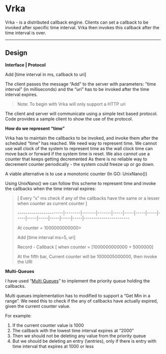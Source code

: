 Vrka 
===================
Vrka - is a distributed callback engine. Clients can set a callback to be invoked after specific time interval. Vrka then invokes this callback after the time interval is over.

----------


Design
-------------

**Interface | Protocol**

Add [time interval in ms, callback to uri]

The client passes the message “Add” to the server with parameters:  "time interval" (in milliseconds) and the “uri” has to be invoked after the time interval expires.

> Note: To begin with Vrka will only support a HTTP uri


 The client and server will communicate using a simple text based protocol. Code provides a sample client to show the use of the protocol.


**How do we represent “time”**

Vrka has to maintain the callbacks to be invoked, and invoke them after the scheduled “time” has reached. We need way to represent time. We cannot use wall clock of the system to represent time as the wall clock time can move back or forward if the system time is reset.  We also cannot use a counter that keeps getting decremented As there is no reliable way to decrement counter periodically - the system could freeze up or go down.


A viable alternative is to use a monotonic counter (In GO: UnixNano())


Using UnixNano() we can follow this scheme to represent time and invoke the callbacks when the time interval expires:

> [ Every “x” ms check if any of the callbacks have the same or a lesser when counter as current counter ] 
>                                          
>  -----------------------|--------|-------|-------|-----|-----|-----|-----|-----|-----|-----|-----|-----|-----|----------------------- 
> 
> At counter = 1000000000000> 
> 
> Add [time interval ms=5, uri]
>
>Record - Callback [ when counter = [1000000000000 + 5000000]
> 
> At the fifth bar, Current counter will be 1000005000000, then invoke the URI



**Multi-Queues**

I have used “[Multi Queues](http://arxiv.org/pdf/1411.1209.pdf)” to implement the priority queue holding the callbacks. 


Multi queues implementation has to modified to support a “Get Min in a range”. We need this to check if the any of callbacks have actually expired, given the current counter value. 


For example:

 1. If the current counter value is 1000
 2. The callback with the lowest time interval expires at “2000”
 3. Then we should not be deleting any value from the priority queue
 4. But we should be deleting an entry (\entries), only if there is entry with time interval that expires at 1000 or less
 

 
 









	 
